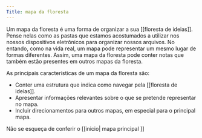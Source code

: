 ```yaml
---
Title: mapa da floresta
---
```


Um mapa da floresta é uma forma de organizar a sua [[floresta de ideias]]. Pense nelas como as pastas que estamos acostumados a utilizar nos nossos dispositivos eletrônicos para organizar nossos arquivos. No entando, como na vida real, um mapa pode representar um mesmo lugar de formas diferentes. Assim, uma mapa da floresta pode conter notas que também estão presentes em outros mapas da floresta. 

As principais caracteristicas de um mapa da floresta são: 

- Conter uma estrutura que indica como navegar pela [[floresta de ideias]].
- Apresentar informações relevantes sobre o que se pretende representar no mapa. 
- Incluir direcionamentos para outros mapas, em especial para o principal mapa. 

Não se esqueça de conferir o  [[inicio| mapa principal ]]
